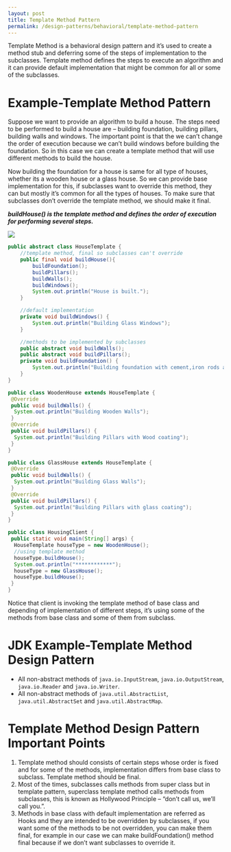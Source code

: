 ```yaml
---
layout: post
title: Template Method Pattern
permalink: /design-patterns/behavioral/template-method-pattern
---
```


Template Method is a behavioral design pattern and it’s used to create a method stub and deferring some of the steps of implementation to the subclasses. Template method defines the steps to execute an algorithm and it can provide default implementation that might be common for all or some of the subclasses.

# Example-Template Method Pattern
Suppose we want to provide an algorithm to build a house. The steps need to be performed to build a house are – building foundation, building pillars, building walls and windows. The important point is that the we can’t change the order of execution because we can’t build windows before building the foundation. So in this case we can create a template method that will use different methods to build the house.

Now building the foundation for a house is same for all type of houses, whether its a wooden house or a glass house. So we can provide base implementation for this, if subclasses want to override this method, they can but mostly it’s common for all the types of houses. To make sure that subclasses don’t override the template method, we should make it final.

***buildHouse() is the template method and defines the order of execution for performing several steps.***

![]({{site.cdn}}/design-patterns/behavioral-template.png)

```java
public abstract class HouseTemplate {
	//template method, final so subclasses can't override
	public final void buildHouse(){
		buildFoundation();
		buildPillars();
		buildWalls();
		buildWindows();
		System.out.println("House is built.");
	}

	//default implementation
	private void buildWindows() {
		System.out.println("Building Glass Windows");
	}

	//methods to be implemented by subclasses
	public abstract void buildWalls();
	public abstract void buildPillars();
	private void buildFoundation() {
		System.out.println("Building foundation with cement,iron rods and sand");
	}
}
```
```java
public class WoodenHouse extends HouseTemplate {
 @Override
 public void buildWalls() {
  System.out.println("Building Wooden Walls");
 }
 @Override
 public void buildPillars() {
  System.out.println("Building Pillars with Wood coating");
 }
}
```
```java
public class GlassHouse extends HouseTemplate {
 @Override
 public void buildWalls() {
  System.out.println("Building Glass Walls");
 }
 @Override
 public void buildPillars() {
  System.out.println("Building Pillars with glass coating");
 }
}
```
```java
public class HousingClient {
 public static void main(String[] args) {		
  HouseTemplate houseType = new WoodenHouse();
  //using template method
  houseType.buildHouse();
  System.out.println("************");
  houseType = new GlassHouse();
  houseType.buildHouse();
 }
}
```

Notice that client is invoking the template method of base class and depending of implementation of different steps, it’s using some of the methods from base class and some of them from subclass.

# JDK Example-Template Method Design Pattern
-	All non-abstract methods of `java.io.InputStream`, `java.io.OutputStream`, `java.io.Reader` and `java.io.Writer`.
-	All non-abstract methods of `java.util.AbstractList`, `java.util.AbstractSet` and `java.util.AbstractMap`.

# Template Method Design Pattern Important Points
1.	Template method should consists of certain steps whose order is fixed and for some of the methods, implementation differs from base class to subclass. Template method should be final.
2.	Most of the times, subclasses calls methods from super class but in template pattern, superclass template method calls methods from subclasses, this is known as Hollywood Principle – “don’t call us, we’ll call you.”.
3. Methods in base class with default implementation are referred as Hooks and they are intended to be overridden by subclasses, if you want some of the methods to be not overridden, you can make them final, for example in our case we can make buildFoundation() method final because if we don’t want subclasses to override it.